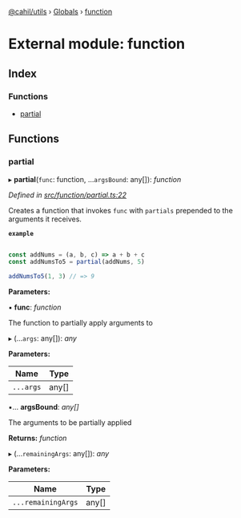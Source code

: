 [@cahil/utils](../README.md) › [Globals](../globals.md) › [function](function.md)

# External module: function

## Index

### Functions

* [partial](function.md#partial)

## Functions

###  partial

▸ **partial**(`func`: function, ...`argsBound`: any[]): *function*

*Defined in [src/function/partial.ts:22](https://github.com/cahilfoley/utils/blob/22bd396/src/function/partial.ts#L22)*

Creates a function that invokes `func` with `partials` prepended to the arguments it receives.

**`example`** 
```typescript

const addNums = (a, b, c) => a + b + c
const addNumsTo5 = partial(addNums, 5)

addNumsTo5(1, 3) // => 9
```

**Parameters:**

▪ **func**: *function*

The function to partially apply arguments to

▸ (...`args`: any[]): *any*

**Parameters:**

Name | Type |
------ | ------ |
`...args` | any[] |

▪... **argsBound**: *any[]*

The arguments to be partially applied

**Returns:** *function*

▸ (...`remainingArgs`: any[]): *any*

**Parameters:**

Name | Type |
------ | ------ |
`...remainingArgs` | any[] |
